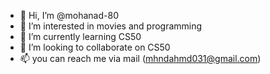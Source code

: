 - 👋 Hi, I’m @mohanad-80
- 👀 I’m interested in movies and programming
- 🌱 I’m currently learning CS50
- 💞️ I’m looking to collaborate on CS50
- 📫 you can reach me via mail (mhndahmd031@gmail.com)

<!---
mohanad-80/mohanad-80 is a ✨ special ✨ repository because its `README.md` (this file) appears on your GitHub profile.
You can click the Preview link to take a look at your changes.
--->
